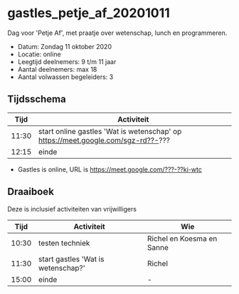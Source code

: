 # gastles_petje_af_20201011

Dag voor 'Petje Af', met praatje over wetenschap, lunch en programmeren.

 * Datum: Zondag 11 oktober 2020
 * Locatie: online
 * Leegtijd deelnemers: 9 t/m 11 jaar
 * Aantal deelnemers: max 18
 * Aantal volwassen begeleiders: 3

## Tijdsschema

Tijd |Activiteit
-----|---------------------------------
11:30|start online gastles 'Wat is wetenschap' op https://meet.google.com/sgz-rd??-???
12:15|einde

 * Gastles is online, URL is https://meet.google.com/???-??ki-wtc

## Draaiboek

Deze is inclusief activiteiten van vrijwilligers

Tijd |Activiteit                        |Wie                    
-----|----------------------------------|-----------------------
10:30|testen techniek                   |Richel en Koesma en Sanne
11:30|start gastles 'Wat is wetenschap?'|Richel
15:00|einde                             |-

